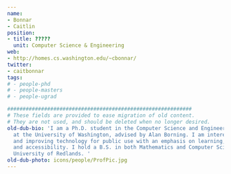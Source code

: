 ```yaml
---
name:
- Bonnar
- Caitlin
position:
- title: ?????
  unit: Computer Science & Engineering
web:
- http://homes.cs.washington.edu/~cbonnar/
twitter:
- caitbonnar
tags:
# - people-phd
# - people-masters
# - people-ugrad

############################################################
# These fields are provided to ease migration of old content.
# They are not used, and should be deleted when no longer desired.
old-dub-bio: 'I am a Ph.D. student in the Computer Science and Engineering department
  at the University of Washington, advised by Alan Borning. I am interested in designing
  and improving technology for public use with an emphasis on learning, civic engagement,
  and accessibility. I hold a B.S. in both Mathematics and Computer Science from the
  University of Redlands. '
old-dub-photo: icons/people/ProfPic.jpg
---
```

